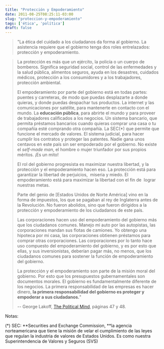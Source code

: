 ```yaml
---
title: "Protección y Empoderamiento"
date: 2011-08-25T08:25:11-03:00
slug: "proteccion-y-empoderamiento"
tags: ['ética', 'política']
draft: false
---
```


> "La ética del cuidado a los ciudadanos da forma al gobierno. La
> asistencia requiere que el gobierno tenga dos roles entrelazados:
> protección y empoderamiento.

> La protección es más que un ejército, la policía o un cuerpo de
bomberos. Significa seguridad social, control de las enfermedades y la
salud pública, alimentos seguros, ayuda en los desastres, cuidados
médicos, protección a los consumidores y a los trabajadores, protección
ambiental.
>
> El empoderamiento por parte del gobierno está en todas partes: puentes y
carreteras, de modo que puedas desplazarte a donde quieras, y donde
puedas despachar tus productos. La internet y las comunicaciones por
satélite, para mantenerte en contacto con el mundo. La **educación
pública**, para abrirte el mundo y para proveer de trabajadores
calificados a los negocios. Un sistema bancario, que permita préstamos
bancarios cuando quieras comprar una casa o tu compañìa esté comprando
otra compañía. La SEC(\*) que permite que funcione el mercado de
valores. El sistema judicial, para hacer cumplir los contratos y
proteger las patentes. Nadie gana unos centavos en este país sin ser
empoderado por el gobierno. No existe el *self-made man*, el hombre o
mujer triunfador por sus propios méritos. ¡Es un mito!
>
> El rol del gobierno progresista es maximizar nuestra libertad, y la
protección y el empoderamiento hacen eso. La protección está para
garantizar la libertad de perjuicios,  miseria y miedo. El
empoderamiento está para maximizar la libertad con el fin de  lograr
nuestras metas.
>
> Parte del genio de [Estados Unidos de Norte América] vino en la forma
de impuestos, los que se pagaban al rey de Inglaterra antes de la
Revolución. No fueron abolidos, sino que fueron dirigidos a la
protección y empoderamiento de los ciudadanos de este país.
>
> Las corporaciones hacen uso del empoderamiento del gobierno más que los
ciudadanos comunes. Manejo mi auto por las autopistas, las corporaciones
mandan sus flotas de camiones. Yo obtengo una hipoteca por mi casa, las
corporaciones obtienen préstamos para comprar otras corporaciones. Las
corporaciones por lo tanto hace uso compuesto del empoderamiento del
gobierno, y es por esto que ellas, y sus inversionistas, deberían pagar
más, no menos, que los ciudadanos comunes para sostener la función de
empoderamiento del gobierno.
>
> La protección y el empoderamiento son parte de la misión moral del
gobierno. Por esto que los presupuestos gubernamentales son documentos
morales. El gobierno es fundamentalmente diferente de los negocios. La
primera responsabilidad de las empresas es hacer dinero, **la primera
responsabilidad del gobierno es proteger y empoderar a sus
ciudadanos.**"
>
> -- George Lakoff, [The Political Mind](http://t.co/q3siTc2), páginas
> 47 y 48.

Notas:

(*) SEC: \**Securities and Exchange Commission, \*\*la agencia
norteamericana que tiene la misión de velar el cumplimiento de las leyes
que regulan la industria de valores de Estados Unidos. Es como nuestra
Superintendencia de Valores y Seguros (SVS)
